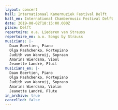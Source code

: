 ```yaml
---
layout: concert
hall: Internationaal Kamermuziek Festival Delft
hall_en: International Chambermusic Festival Delft
date: 2019-08-02T18:15:00.000Z
place: Delft
repertoire: o.a. Liederen van Strauss
repertoire_en: a.o. Songs by Strauss
musicians: |-
  Daan Boertien, Piano
  Olga Pashchenko, Fortepiano
  Judith van Wanroij, Sopraan
  Amarins Wierdsma, Viool
  Jeanette Landré, Fluit
musicians_en: |-
  Daan Boertien, Piano
  Olga Pashchenko, Fortepiano
  Judith van Wanroij, Soprano
  Amarins Wierdsma, Violin
  Jeanette Landré, Flute
in_archive: true
cancelled: false
---
```

